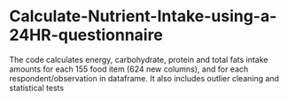 # Calculate-Nutrient-Intake-using-a-24HR-questionnaire

The code calculates energy, carbohydrate, protein and total fats intake amounts for each 155 food item (624 new columns), and for each respondent/observation in dataframe. 
It also includes outlier cleaning and statistical tests

